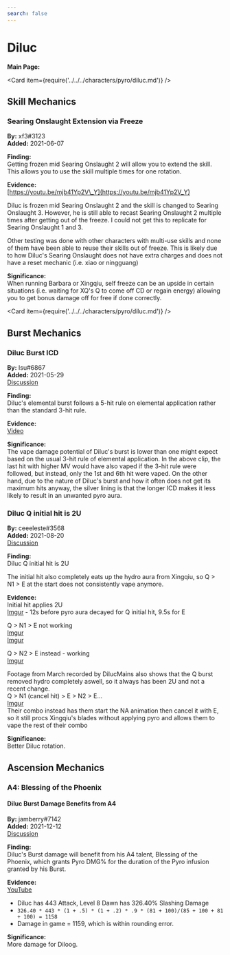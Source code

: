 ```yaml
---
search: false
---
```


# Diluc

**Main Page:**

<Card item={require('../../../characters/pyro/diluc.md')} />

## Skill Mechanics
### Searing Onslaught Extension via Freeze

**By:** xf3\#3123  
**Added:** 2021-06-07

**Finding:**  
Getting frozen mid Searing Onslaught 2 will allow you to extend the skill. This allows you to use the skill multiple times for one rotation.

**Evidence:**  
[https://youtu.be/mjb41Yp2V\_Y](https://youtu.be/mjb41Yp2V_Y)

Diluc is frozen mid Searing Onslaught 2 and the skill is changed to Searing Onslaught 3. However, he is still able to recast Searing Onslaught 2 multiple times after getting out of the freeze. I could not get this to replicate for Searing Onslaught 1 and 3.

Other testing was done with other characters with multi-use skills and none of them have been able to reuse their skills out of freeze. This is likely due to how Diluc's Searing Onslaught does not have extra charges and does not have a reset mechanic \(i.e. xiao or ningguang\)

**Significance:**  
When running Barbara or Xingqiu, self freeze can be an upside in certain situations \(i.e. waiting for XQ's Q to come off CD or regain energy\) allowing you to get bonus damage off for free if done correctly.

<Card item={require('../../../characters/pyro/diluc.md')} />

## Burst Mechanics
### Diluc Burst ICD

**By:** Isu\#6867  
**Added:** 2021-05-29  
[Discussion](https://tickets.deeznuts.moe/ticket-archive/attachments_845447638719266826_848323323459928085_transcript-diluc-burst-icd.html)

**Finding:**  
Diluc's elemental burst follows a 5-hit rule on elemental application rather than the standard 3-hit rule.

**Evidence:**  
[Video](https://youtu.be/BaBQi0GZOEU)

**Significance:**  
The vape damage potential of Diluc's burst is lower than one might expect based on the usual 3-hit rule of elemental application. In the above clip, the last hit with higher MV would have also vaped if the 3-hit rule were followed, but instead, only the 1st and 6th hit were vaped. On the other hand, due to the nature of Diluc's burst and how it often does not get its maximum hits anyway, the silver lining is that the longer ICD makes it less likely to result in an unwanted pyro aura.

### Diluc Q initial hit is 2U

**By:** ceeeleste#3568  
**Added:** 2021-08-20  
[Discussion](https://tickets.deeznuts.moe/ticket-archive/attachments_877477456519512064_878178628079353886_transcript-diluc-q-gauge-is-2u-and-not-1u-on-the-initial-hit.html)

**Finding:**  
Diluc Q initial hit is 2U

The initial hit also completely eats up the hydro aura from Xingqiu, so Q > N1 > E at the start does not consistently vape anymore.

**Evidence:**  
Initial hit applies 2U  
[Imgur](https://imgur.com/Hb1NJ7w) - 12s before pyro aura decayed for Q initial hit, 9.5s for E

Q > N1 > E not working  
[Imgur](https://imgur.com/Su0TaYR)  
[Imgur](https://imgur.com/hZPz7Cd)  

Q > N2 > E instead - working  
[Imgur](https://imgur.com/Zxat4TI)  

Footage from March recorded by DilucMains also shows that the Q burst removed hydro completely aswell, so it always has been 2U and not a recent change.  
Q > N1 (cancel hit) > E > N2 > E...  
[Imgur](https://imgur.com/HIzeN1F)  
Their combo instead has them start the NA animation then cancel it with E, so it still procs Xingqiu's blades without applying pyro and allows them to vape the rest of their combo

**Significance:**  
Better Diluc rotation.

## Ascension Mechanics

### A4: Blessing of the Phoenix

#### Diluc Burst Damage Benefits from A4

**By:** jamberry\#7142  
**Added:** 2021-12-12  
[Discussion](https://tickets.deeznuts.moe/ticket-archive/attachments_917975114987999382_919073580216643584_transcript-diluc-burst-benefits-from-a4.html)  

**Finding:**  
Diluc's Burst damage will benefit from his A4 talent, Blessing of the Phoenix, which grants Pyro DMG% for the duration of the Pyro infusion granted by his Burst.  

**Evidence:**  
[YouTube](https://youtu.be/kgvoO5fdECw)
* Diluc has 443 Attack, Level 8 Dawn has 326.40% Slashing Damage
* `326.40 * 443 * (1 + .5) * (1 + .2) * .9 * (81 + 100)/(85 + 100 + 81 + 100) = 1158`
* Damage in game = 1159, which is within rounding error.

**Significance:**  
More damage for Diloog.  
